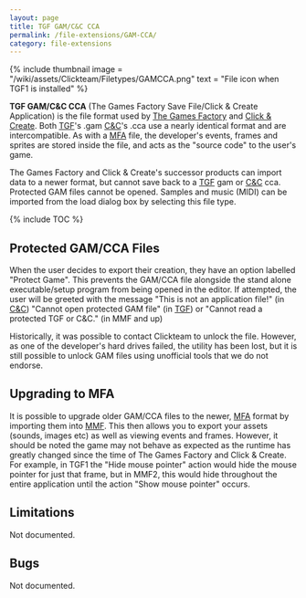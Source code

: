 ```yaml
---
layout: page
title: TGF GAM/C&C CCA
permalink: /file-extensions/GAM-CCA/
category: file-extensions
---
```


{% include thumbnail image = "/wiki/assets/Clickteam/Filetypes/GAMCCA.png" text = "File icon when TGF1 is installed" %}

**TGF GAM/C&C CCA** (The Games Factory Save File/Click & Create Application) is the file format used by [The Games Factory]
and [Click & Create]. Both [TGF]'s .gam [C&C]'s .cca use a nearly identical format and are intercompatible. As with a [MFA]
file, the developer's events, frames and sprites are stored inside the file, and acts as the "source code" to the
user's game.

The Games Factory and Click & Create's successor products can import data to a newer
format, but cannot save back to a [TGF] gam or [C&C] cca. Protected GAM files cannot be opened. Samples
and music (MIDI) can be imported from the load dialog box by selecting this file type.

{% include TOC %}

## Protected GAM/CCA Files
When the user decides to export their creation, they have an option labelled
"Protect Game". This prevents the GAM/CCA file alongside the stand alone executable/setup
program from being opened in the editor. If attempted, the user will be greeted with
the message "This is not an application file!" (in [C&C]) "Cannot open protected GAM file" (in [TGF])
or "Cannot read a protected TGF or C&C." (in MMF and up)

Historically, it was possible to contact Clickteam to unlock the file. However, as
one of the developer's hard drives failed, the utility has been lost, but it is still possible
to unlock GAM files using unofficial tools that we do not endorse.

## Upgrading to MFA
It is possible to upgrade older GAM/CCA files to the newer, [MFA] format by importing
them into [MMF]. This then allows you to export your assets (sounds, images etc)
as well as viewing events and frames. However, it should be noted the game may
not behave as expected as the runtime has greatly changed since the time of
The Games Factory and Click & Create. For example, in TGF1 the "Hide mouse pointer"
action would hide the mouse pointer for just that frame, but in MMF2, this would hide
throughout the entire application until the action "Show mouse pointer" occurs.

## Limitations
Not documented.

## Bugs
Not documented.

[Multimedia Fusion]: /fusion/
[MMF]: /fusion/
[MFA]: /file-extensions/MFA/
[The Games Factory]: /games-factory/
[TGF]: /games-factory/
[Click & Create]: /click-and-create/
[C&C]: /click-and-create/

